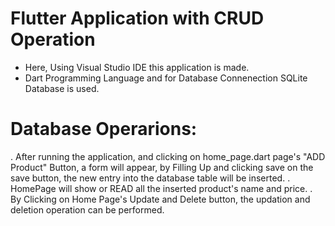 # Flutter Application with CRUD Operation
* Here, Using Visual Studio IDE this application is made.
* Dart Programming Language and for Database Connenection SQLite Database is used.

# Database Operarions:
. After running the application, and clicking on home_page.dart page's "ADD Product" Button, a form will appear, by Filling Up and clicking save on the save button, the new entry into the database table will be inserted. 
. HomePage will show or READ all the inserted product's name and price.
. By Clicking on Home Page's Update and  Delete button, the updation and deletion operation can be performed.

